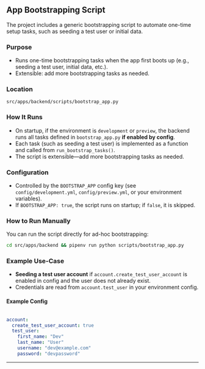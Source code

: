 ## App Bootstrapping Script

The project includes a generic bootstrapping script to automate one-time setup tasks, such as seeding a test user or initial data.

### Purpose
- Runs one-time bootstrapping tasks when the app first boots up (e.g., seeding a test user, initial data, etc.).
- Extensible: add more bootstrapping tasks as needed.

### Location
```
src/apps/backend/scripts/bootstrap_app.py
```

### How It Runs
- On startup, if the environment is `development` or `preview`, the backend runs all tasks defined in `bootstrap_app.py` **if enabled by config**.
- Each task (such as seeding a test user) is implemented as a function and called from `run_bootstrap_tasks()`.
- The script is extensible—add more bootstrapping tasks as needed.

### Configuration
- Controlled by the `BOOTSTRAP_APP` config key (see `config/development.yml`, `config/preview.yml`, or your environment variables).
- If `BOOTSTRAP_APP: true`, the script runs on startup; if `false`, it is skipped.

### How to Run Manually
You can run the script directly for ad-hoc bootstrapping:

```bash
cd src/apps/backend && pipenv run python scripts/bootstrap_app.py
```

### Example Use-Case
- **Seeding a test user account** if `account.create_test_user_account` is enabled in config and the user does not already exist.
- Credentials are read from `account.test_user` in your environment config.

#### Example Config
```yaml

account:
  create_test_user_account: true
  test_user:
    first_name: "Dev"
    last_name: "User"
    username: "dev@example.com"
    password: "devpassword"
```

---
